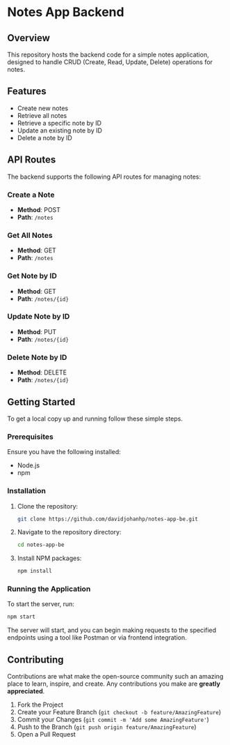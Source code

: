 # Notes App Backend

## Overview

This repository hosts the backend code for a simple notes application, designed to handle CRUD (Create, Read, Update, Delete) operations for notes. 

## Features

- Create new notes
- Retrieve all notes
- Retrieve a specific note by ID
- Update an existing note by ID
- Delete a note by ID

## API Routes

The backend supports the following API routes for managing notes:

### Create a Note

- **Method**: POST
- **Path**: `/notes`

### Get All Notes

- **Method**: GET
- **Path**: `/notes`

### Get Note by ID

- **Method**: GET
- **Path**: `/notes/{id}`

### Update Note by ID

- **Method**: PUT
- **Path**: `/notes/{id}`

### Delete Note by ID

- **Method**: DELETE
- **Path**: `/notes/{id}`

## Getting Started

To get a local copy up and running follow these simple steps.

### Prerequisites

Ensure you have the following installed:

- Node.js
- npm

### Installation

1. Clone the repository:
   ```sh
   git clone https://github.com/davidjohanhp/notes-app-be.git
   ```
2. Navigate to the repository directory:
   ```sh
   cd notes-app-be
   ```
3. Install NPM packages:
   ```sh
   npm install
   ```

### Running the Application

To start the server, run:

```sh
npm start
```

The server will start, and you can begin making requests to the specified endpoints using a tool like Postman or via frontend integration.

## Contributing

Contributions are what make the open-source community such an amazing place to learn, inspire, and create. Any contributions you make are **greatly appreciated**.

1. Fork the Project
2. Create your Feature Branch (`git checkout -b feature/AmazingFeature`)
3. Commit your Changes (`git commit -m 'Add some AmazingFeature'`)
4. Push to the Branch (`git push origin feature/AmazingFeature`)
5. Open a Pull Request

